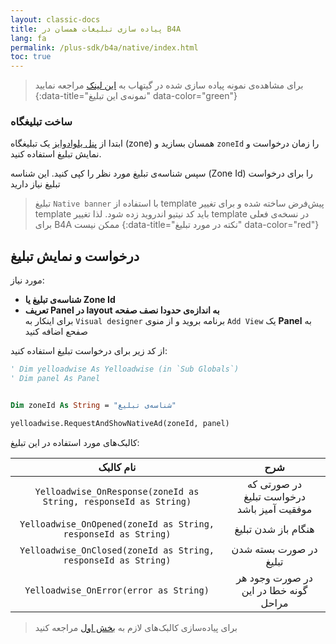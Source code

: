 ```yaml
---
layout: classic-docs
title: پیاده سازی تبلیغات همسان در B4A
lang: fa
permalink: /plus-sdk/b4a/native/index.html
toc: true
---
```


> برای مشاهد‌ه‌ی نمونه پیاده سازی شده در گیتهاب به [این لینک](https://github.com/irancell.irorg/YelloadwiseSDK-B4ASample/blob/0ed4cf5b1ec275061b20e600a87eae47b29b1c49/irancell.ir.b4a#L183) مراجعه نمایید
{:data-title="نمونه‌ی این تبلیغ" data-color="green"}


### ساخت تبلیغگاه
ابتدا از [پنل یلوادوایز](https://dashboard.irancell.ir/) یک تبلیغگاه (zone) همسان بسازید و `zoneId` را زمان درخواست و نمایش تبلیغ استفاده کنید.



سپس شناسه‌ی تبلیغ مورد نظر را کپی کنید. این شناسه
(Zone Id)
را برای درخواست تبلیغ نیاز دارید


> تبلیغ `Native banner` با استفاده از template پیش‌فرض ساخته شده و برای تغییر template باید کد نیتیو اندروید زده شود. لذا تغییر template در نسخه‌ی فعلی برای B4A ممکن نیست
{:data-title="نکته در مورد تبلیغ" data-color="red"}

## درخواست و نمایش تبلیغ

مورد نیاز: 

- **شناسه‌ی تبلیغ یا Zone Id**
- **تعریف Panel در layout به اندازه‌ی حدودا نصف صفحه**  
  برای اینکار به `Visual designer` برنامه بروید و از منوی `Add View` یک **Panel** به صفحع اضافه کنید

از کد زیر برای درخواست تبلیغ استفاده کنید:

```vb
' Dim yelloadwise As Yelloadwise (in `Sub Globals`)
' Dim panel As Panel


Dim zoneId As String = "شناسه‌ی تبلیغ"

yelloadwise.RequestAndShowNativeAd(zoneId, panel)
```

کالبک‌های مورد استفاده در این تبلیغ:

|نام کالبک|شرح|
|:--:|:--:|
|`Yelloadwise_OnResponse(zoneId as String, responseId as String)`|در صورتی که درخواست تبلیغ موفقیت آمیز باشد|
|`Yelloadwise_OnOpened(zoneId as String, responseId as String)`|هنگام باز شدن تبلیغ|
|`Yelloadwise_OnClosed(zoneId as String, responseId as String)`|در صورت بسته شدن تبلیغ|
|`Yelloadwise_OnError(error as String)`|در صورت وجود هر گونه خطا در این مراحل|


> برای پیاده‌سازی کالبک‌های لازم به [بخش اول](/plus-sdk/b4a/initialize/index.html) مراجعه کنید

